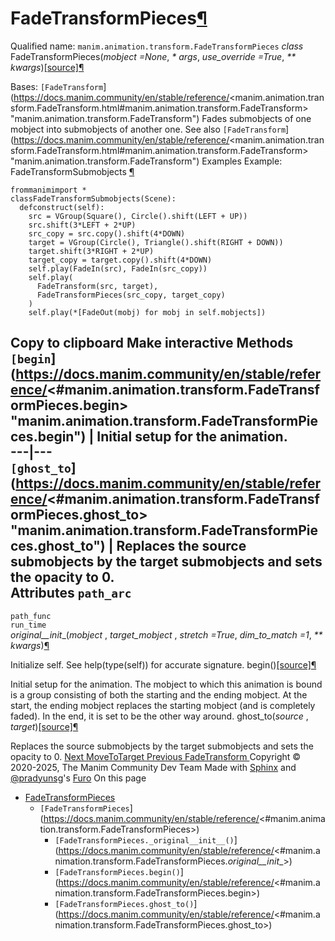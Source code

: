 # FadeTransformPieces[¶](https://docs.manim.community/en/stable/reference/<#fadetransformpieces> "Link to this heading")
Qualified name: `manim.animation.transform.FadeTransformPieces`
_class_ FadeTransformPieces(_mobject =None_, _* args_, _use_override =True_, _** kwargs_)[[source]](https://docs.manim.community/en/stable/reference/<../_modules/manim/animation/transform.html#FadeTransformPieces>)[¶](https://docs.manim.community/en/stable/reference/<#manim.animation.transform.FadeTransformPieces> "Link to this definition")
    
Bases: `[FadeTransform`](https://docs.manim.community/en/stable/reference/<manim.animation.transform.FadeTransform.html#manim.animation.transform.FadeTransform> "manim.animation.transform.FadeTransform")
Fades submobjects of one mobject into submobjects of another one.
See also
`[FadeTransform`](https://docs.manim.community/en/stable/reference/<manim.animation.transform.FadeTransform.html#manim.animation.transform.FadeTransform> "manim.animation.transform.FadeTransform")
Examples
Example: FadeTransformSubmobjects [¶](https://docs.manim.community/en/stable/reference/<#fadetransformsubmobjects>)
```
frommanimimport *
classFadeTransformSubmobjects(Scene):
  defconstruct(self):
    src = VGroup(Square(), Circle().shift(LEFT + UP))
    src.shift(3*LEFT + 2*UP)
    src_copy = src.copy().shift(4*DOWN)
    target = VGroup(Circle(), Triangle().shift(RIGHT + DOWN))
    target.shift(3*RIGHT + 2*UP)
    target_copy = target.copy().shift(4*DOWN)
    self.play(FadeIn(src), FadeIn(src_copy))
    self.play(
      FadeTransform(src, target),
      FadeTransformPieces(src_copy, target_copy)
    )
    self.play(*[FadeOut(mobj) for mobj in self.mobjects])

```
Copy to clipboard
Make interactive
Methods
`[begin`](https://docs.manim.community/en/stable/reference/<#manim.animation.transform.FadeTransformPieces.begin> "manim.animation.transform.FadeTransformPieces.begin") | Initial setup for the animation.  
---|---  
`[ghost_to`](https://docs.manim.community/en/stable/reference/<#manim.animation.transform.FadeTransformPieces.ghost_to> "manim.animation.transform.FadeTransformPieces.ghost_to") | Replaces the source submobjects by the target submobjects and sets the opacity to 0.  
Attributes
`path_arc`  
---  
`path_func`  
`run_time`  
_original__init__(_mobject_ , _target_mobject_ , _stretch =True_, _dim_to_match =1_, _** kwargs_)[¶](https://docs.manim.community/en/stable/reference/<#manim.animation.transform.FadeTransformPieces._original__init__> "Link to this definition")
    
Initialize self. See help(type(self)) for accurate signature.
begin()[[source]](https://docs.manim.community/en/stable/reference/<../_modules/manim/animation/transform.html#FadeTransformPieces.begin>)[¶](https://docs.manim.community/en/stable/reference/<#manim.animation.transform.FadeTransformPieces.begin> "Link to this definition")
    
Initial setup for the animation.
The mobject to which this animation is bound is a group consisting of both the starting and the ending mobject. At the start, the ending mobject replaces the starting mobject (and is completely faded). In the end, it is set to be the other way around.
ghost_to(_source_ , _target_)[[source]](https://docs.manim.community/en/stable/reference/<../_modules/manim/animation/transform.html#FadeTransformPieces.ghost_to>)[¶](https://docs.manim.community/en/stable/reference/<#manim.animation.transform.FadeTransformPieces.ghost_to> "Link to this definition")
    
Replaces the source submobjects by the target submobjects and sets the opacity to 0.
[ Next MoveToTarget ](https://docs.manim.community/en/stable/reference/<manim.animation.transform.MoveToTarget.html>) [ Previous FadeTransform ](https://docs.manim.community/en/stable/reference/<manim.animation.transform.FadeTransform.html>)
Copyright © 2020-2025, The Manim Community Dev Team 
Made with [Sphinx](https://docs.manim.community/en/stable/reference/<https:/www.sphinx-doc.org/>) and [@pradyunsg](https://docs.manim.community/en/stable/reference/<https:/pradyunsg.me>)'s [Furo](https://docs.manim.community/en/stable/reference/<https:/github.com/pradyunsg/furo>)
On this page 
  * [FadeTransformPieces](https://docs.manim.community/en/stable/reference/<#>)
    * `[FadeTransformPieces`](https://docs.manim.community/en/stable/reference/<#manim.animation.transform.FadeTransformPieces>)
      * `[FadeTransformPieces._original__init__()`](https://docs.manim.community/en/stable/reference/<#manim.animation.transform.FadeTransformPieces._original__init__>)
      * `[FadeTransformPieces.begin()`](https://docs.manim.community/en/stable/reference/<#manim.animation.transform.FadeTransformPieces.begin>)
      * `[FadeTransformPieces.ghost_to()`](https://docs.manim.community/en/stable/reference/<#manim.animation.transform.FadeTransformPieces.ghost_to>)


